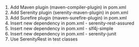 1. Add Maven plugin (maven-compiler-plugin) in pom.xml
2. Add Serenity plugin (serenity-maven-plugin) in pom.xml
3. Add Surefire plugin (maven-surefire-plugin) in pom.xml
4. Insert new dependency in pom.xml - serenity-rest-assured
5. Insert new dependency in pom.xml - slf4j-simple
6. Insert new dependency in pom.xml - serenity-junit
7. Use SerenityRest in test classes
